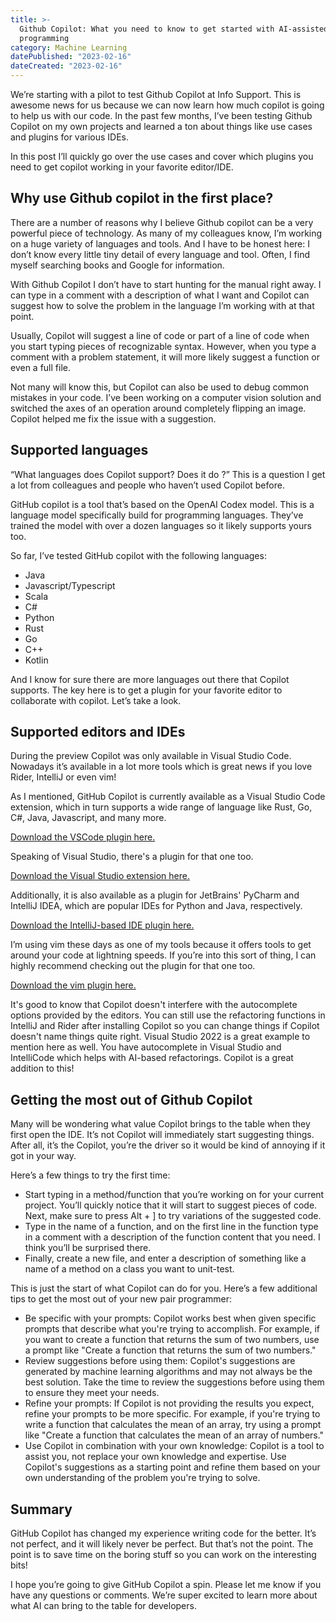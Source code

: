 ```yaml
---
title: >-
  Github Copilot: What you need to know to get started with AI-assisted
  programming
category: Machine Learning
datePublished: "2023-02-16"
dateCreated: "2023-02-16"
---
```


We’re starting with a pilot to test Github Copilot at Info Support. This is awesome news for us because we can now learn how much copilot is going to help us with our code. In the past few months, I’ve been testing Github Copilot on my own projects and learned a ton about things like use cases and plugins for various IDEs.

In this post I’ll quickly go over the use cases and cover which plugins you need to get copilot working in your favorite editor/IDE.

## Why use Github copilot in the first place?

There are a number of reasons why I believe Github copilot can be a very powerful piece of technology. As many of my colleagues know, I’m working on a huge variety of languages and tools. And I have to be honest here: I don’t know every little tiny detail of every language and tool. Often, I find myself searching books and Google for information.

With Github Copilot I don’t have to start hunting for the manual right away. I can type in a comment with a description of what I want and Copilot can suggest how to solve the problem in the language I’m working with at that point.

Usually, Copilot will suggest a line of code or part of a line of code when you start typing pieces of recognizable syntax. However, when you type a comment with a problem statement, it will more likely suggest a function or even a full file.

Not many will know this, but Copilot can also be used to debug common mistakes in your code. I’ve been working on a computer vision solution and switched the axes of an operation around completely flipping an image. Copilot helped me fix the issue with a suggestion.

## Supported languages

“What languages does Copilot support? Does it do <insert language>?” This is a question I get a lot from colleagues and people who haven’t used Copilot before.

GitHub copilot is a tool that’s based on the OpenAI Codex model. This is a language model specifically build for programming languages. They’ve trained the model with over a dozen languages so it likely supports yours too.

So far, I’ve tested GitHub copilot with the following languages:

- Java
- Javascript/Typescript
- Scala
- C#
- Python
- Rust
- Go
- C++
- Kotlin

And I know for sure there are more languages out there that Copilot supports. The key here is to get a plugin for your favorite editor to collaborate with copilot. Let’s take a look.

## Supported editors and IDEs

During the preview Copilot was only available in Visual Studio Code. Nowadays it’s available in a lot more tools which is great news if you love Rider, IntelliJ or even vim!

As I mentioned, GitHub Copilot is currently available as a Visual Studio Code extension, which in turn supports a wide range of language like Rust, Go, C#, Java, Javascript, and many more.

[Download the VSCode plugin here.](https://marketplace.visualstudio.com/items?itemName=GitHub.copilot)

Speaking of Visual Studio, there's a plugin for that one too.

[Download the Visual Studio extension here.](https://marketplace.visualstudio.com/items?itemName=GitHub.copilotvs)

Additionally, it is also available as a plugin for JetBrains' PyCharm and IntelliJ IDEA, which are popular IDEs for Python and Java, respectively.

[Download the IntelliJ-based IDE plugin here.](https://plugins.jetbrains.com/plugin/17718-github-copilot)

I’m using vim these days as one of my tools because it offers tools to get around your code at lightning speeds. If you’re into this sort of thing, I can highly recommend checking out the plugin for that one too.

[Download the vim plugin here.](https://github.com/github/copilot.vim)

It's good to know that Copilot doesn't interfere with the autocomplete options provided by the editors. You can still use the refactoring functions in IntelliJ and Rider after installing Copilot so you can change things if Copilot doesn't name things quite right. Visual Studio 2022 is a great example to mention here as well. You have autocomplete in Visual Studio and IntelliCode which helps with AI-based refactorings. Copilot is a great addition to this!

## Getting the most out of Github Copilot

Many will be wondering what value Copilot brings to the table when they first open the IDE. It’s not Copilot will immediately start suggesting things. After all, it’s the Copilot, you’re the driver so it would be kind of annoying if it got in your way.

Here’s a few things to try the first time:

- Start typing in a method/function that you’re working on for your current project. You’ll quickly notice that it will start to suggest pieces of code. Next, make sure to press Alt + ] to try variations of the suggested code.
- Type in the name of a function, and on the first line in the function type in a comment with a description of the function content that you need. I think you’ll be surprised there.
- Finally, create a new file, and enter a description of something like a name of a method on a class you want to unit-test.

This is just the start of what Copilot can do for you. Here’s a few additional tips to get the most out of your new pair programmer:

- Be specific with your prompts: Copilot works best when given specific prompts that describe what you're trying to accomplish. For example, if you want to create a function that returns the sum of two numbers, use a prompt like "Create a function that returns the sum of two numbers."
- Review suggestions before using them: Copilot's suggestions are generated by machine learning algorithms and may not always be the best solution. Take the time to review the suggestions before using them to ensure they meet your needs.
- Refine your prompts: If Copilot is not providing the results you expect, refine your prompts to be more specific. For example, if you're trying to write a function that calculates the mean of an array, try using a prompt like "Create a function that calculates the mean of an array of numbers."
- Use Copilot in combination with your own knowledge: Copilot is a tool to assist you, not replace your own knowledge and expertise. Use Copilot's suggestions as a starting point and refine them based on your own understanding of the problem you're trying to solve.

## Summary

GitHub Copilot has changed my experience writing code for the better. It’s not perfect, and it will likely never be perfect. But that’s not the point. The point is to save time on the boring stuff so you can work on the interesting bits!

I hope you’re going to give GitHub Copilot a spin. Please let me know if you have any questions or comments. We’re super excited to learn more about what AI can bring to the table for developers.
